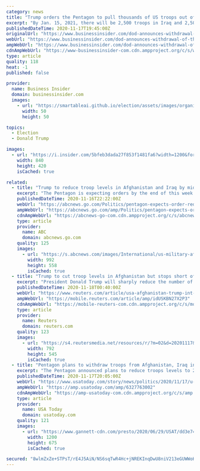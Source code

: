 ```yaml
---
category: news
title: "Trump orders the Pentagon to pull thousands of US troops out of Iraq and Afghanistan"
excerpt: "By Jan. 15, 2021, there will be 2,500 troops in Iraq and 2,500 in Afghanistan, a reduction of thousands of US military personnel."
publishedDateTime: 2020-11-17T19:45:00Z
originalUrl: "https://www.businessinsider.com/dod-announces-withdrawal-of-thousands-of-troops-from-afghanistan-iraq-2020-11"
webUrl: "https://www.businessinsider.com/dod-announces-withdrawal-of-thousands-of-troops-from-afghanistan-iraq-2020-11"
ampWebUrl: "https://www.businessinsider.com/dod-announces-withdrawal-of-thousands-of-troops-from-afghanistan-iraq-2020-11?amp"
cdnAmpWebUrl: "https://www-businessinsider-com.cdn.ampproject.org/c/s/www.businessinsider.com/dod-announces-withdrawal-of-thousands-of-troops-from-afghanistan-iraq-2020-11?amp"
type: article
quality: 118
heat: -1
published: false

provider:
  name: Business Insider
  domain: businessinsider.com
  images:
    - url: "https://smartableai.github.io/election/assets/images/organizations/businessinsider.com-50x50.jpg"
      width: 50
      height: 50

topics:
  - Election
  - Donald Trump

images:
  - url: "https://i.insider.com/5bfeb3dada27f853f1481fa6?width=1200&format=jpeg"
    width: 840
    height: 420
    isCached: true

related:
  - title: "Trump to reduce troop levels in Afghanistan and Iraq by mid-January"
    excerpt: "The Pentagon is expecting orders by the end of this week to reduce troop levels to 2,500 in Afghanistan and in Iraq by mid-January, according to two U.S. officials."
    publishedDateTime: 2020-11-16T22:22:00Z
    webUrl: "https://abcnews.go.com/Politics/pentagon-expects-order-reduce-troop-levels-afghanistan-iraq/story?id=74237780"
    ampWebUrl: "https://abcnews.go.com/amp/Politics/pentagon-expects-order-reduce-troop-levels-afghanistan-iraq/story?id=74237780"
    cdnAmpWebUrl: "https://abcnews-go-com.cdn.ampproject.org/c/s/abcnews.go.com/amp/Politics/pentagon-expects-order-reduce-troop-levels-afghanistan-iraq/story?id=74237780"
    type: article
    provider:
      name: ABC
      domain: abcnews.go.com
    quality: 125
    images:
      - url: "https://s.abcnews.com/images/International/us-military-afghanistan-gty-jt-201116_1605554921303_hpMain_16x9_992.jpg"
        width: 992
        height: 558
        isCached: true
  - title: "Trump to cut troop levels in Afghanistan but stops short of full withdrawal"
    excerpt: "President Donald Trump will sharply reduce the number of U.S. forces in Afghanistan from 4,500 to 2,500 before he leaves office, the Pentagon announced on Tuesday, stopping short of the complete withdrawal Trump threatened to carry out by Christmas."
    publishedDateTime: 2020-11-18T00:40:00Z
    webUrl: "https://www.reuters.com/article/usa-afghanistan-trump-int-idUSKBN27X2P3"
    ampWebUrl: "https://mobile.reuters.com/article/amp/idUSKBN27X2P3"
    cdnAmpWebUrl: "https://mobile-reuters-com.cdn.ampproject.org/c/s/mobile.reuters.com/article/amp/idUSKBN27X2P3"
    type: article
    provider:
      name: Reuters
      domain: reuters.com
    quality: 123
    images:
      - url: "https://s4.reutersmedia.net/resources/r/?m=02&d=20201117&t=2&i=1541539083&w=&fh=545px&fw=&ll=&pl=&sq=&r=LYNXMPEGAG1N9"
        width: 792
        height: 545
        isCached: true
  - title: "Pentagon plans to withdraw troops from Afghanistan, Iraq in Trump's waning days"
    excerpt: "The Pentagon announced plans to reduce troops levels to 2,500 in both Afghanistan and Iraq, leaving a residual force in both countries as President Donald Trump is scheduled to leave office."
    publishedDateTime: 2020-11-17T20:05:00Z
    webUrl: "https://www.usatoday.com/story/news/politics/2020/11/17/u-s-cut-troop-levels-afghanistan-iraq-trumps-final-days/6327763002/"
    ampWebUrl: "https://amp.usatoday.com/amp/6327763002"
    cdnAmpWebUrl: "https://amp-usatoday-com.cdn.ampproject.org/c/s/amp.usatoday.com/amp/6327763002"
    type: article
    provider:
      name: USA Today
      domain: usatoday.com
    quality: 121
    images:
      - url: "https://www.gannett-cdn.com/presto/2020/06/29/USAT/dd3e7453-b959-4466-88ba-9c246cdd69db-AFP_AFP_1MT4O4.JPG?auto=webp&crop=3999,2249,x1,y163&format=pjpg&width=1200"
        width: 1200
        height: 675
        isCached: true

secured: "8wlmZxZe+STPsT/rE4J5AiN/NS6sqTwR4Hc+jNREKInqDwU8niV213eGUWWoHBhgkFHsfGzd/g2i2DMylWQ0ra3XSQrQYwe9QsfIVJ6TaHflze/dpCZscvvUTaWZT55oqZd4lg2jmeCeo4FjxVd48TtC9PJ5/ONKt+0OdWZL6g+e1MTG2ZoYfD9uC5sXWoPAV7DRQy/HxtYIOh3mO/koGs/9z7VPa9LckcCQAk+yHeWyVui//l0v3WDV3jkSCq9IwvZLOWMmC+NQ4l6ZhhnsfaHmWqMwwmBhFNBDA3c21rBidy+FP7Qqbm3fswxf2v6Iq+RrPtjhoXRlBKKFcsH7KPNSPfLRR1zs67FyVacFlv4=;O8ix55b6xEi2n/QVSUht5w=="
---
```


